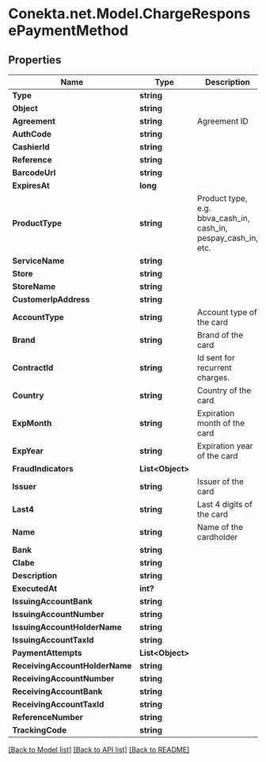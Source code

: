 # Conekta.net.Model.ChargeResponsePaymentMethod

## Properties

Name | Type | Description | Notes
------------ | ------------- | ------------- | -------------
**Type** | **string** |  | [optional] 
**Object** | **string** |  | 
**Agreement** | **string** | Agreement ID | [optional] 
**AuthCode** | **string** |  | [optional] 
**CashierId** | **string** |  | [optional] 
**Reference** | **string** |  | [optional] 
**BarcodeUrl** | **string** |  | [optional] 
**ExpiresAt** | **long** |  | [optional] 
**ProductType** | **string** | Product type, e.g. bbva_cash_in, cash_in, pespay_cash_in, etc. | [optional] 
**ServiceName** | **string** |  | [optional] 
**Store** | **string** |  | [optional] 
**StoreName** | **string** |  | [optional] 
**CustomerIpAddress** | **string** |  | [optional] 
**AccountType** | **string** | Account type of the card | [optional] 
**Brand** | **string** | Brand of the card | [optional] 
**ContractId** | **string** | Id sent for recurrent charges. | [optional] 
**Country** | **string** | Country of the card | [optional] 
**ExpMonth** | **string** | Expiration month of the card | [optional] 
**ExpYear** | **string** | Expiration year of the card | [optional] 
**FraudIndicators** | **List&lt;Object&gt;** |  | [optional] 
**Issuer** | **string** | Issuer of the card | [optional] 
**Last4** | **string** | Last 4 digits of the card | [optional] 
**Name** | **string** | Name of the cardholder | [optional] 
**Bank** | **string** |  | [optional] 
**Clabe** | **string** |  | [optional] 
**Description** | **string** |  | [optional] 
**ExecutedAt** | **int?** |  | [optional] 
**IssuingAccountBank** | **string** |  | [optional] 
**IssuingAccountNumber** | **string** |  | [optional] 
**IssuingAccountHolderName** | **string** |  | [optional] 
**IssuingAccountTaxId** | **string** |  | [optional] 
**PaymentAttempts** | **List&lt;Object&gt;** |  | [optional] 
**ReceivingAccountHolderName** | **string** |  | [optional] 
**ReceivingAccountNumber** | **string** |  | [optional] 
**ReceivingAccountBank** | **string** |  | [optional] 
**ReceivingAccountTaxId** | **string** |  | [optional] 
**ReferenceNumber** | **string** |  | [optional] 
**TrackingCode** | **string** |  | [optional] 

[[Back to Model list]](../README.md#documentation-for-models) [[Back to API list]](../README.md#documentation-for-api-endpoints) [[Back to README]](../README.md)

